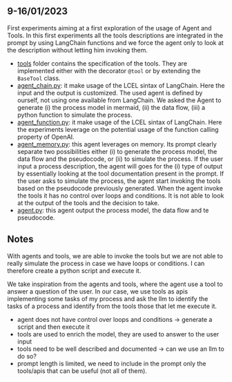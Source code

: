 ## 9-16/01/2023

First experiments aiming at a first exploration of the usage of Agent and Tools. In this first experiments all the tools descriptions are integrated in the prompt by using LangChain functions and we force the agent only to look at the description without letting him invoking them.

- [tools](tools) folder contains the specification of the tools. They are implemented either with the decorator <code>@tool</code> or by extending the <code>BaseTool</code> class.
- [agent_chain.py](agent_chain.py): it make usage of the LCEL sintax of LangChain. Here the input and the output is customized. The used agent is defined by ourself, not using one available from LangChain. We asked the Agent to generate (i) the process model in mermaid, (ii) the data flow, (iii) a python function to simulate the process.
- [agent_function.py](agent_function.py): it make usage of the LCEL sintax of LangChain. Here the experiments leverage on the potential usage of the function calling property of OpenAI.
- [agent_memory.py](agent_memory.py): this agent leverages on memory. Its prompt clearly separate two possibilities either (i) to generate the process model, the data flow and the pseudocode, or (ii) to simulate the process. If the user input a process description, the agent will goes for the (i) type of output by essentially looking at the tool documentation present in the prompt. If the user asks to simulate the process, the agent start invoking the tools based on the pseudocode previously generated. When the agent invoke the tools it has no control over loops and conditions. It is not able to look at the output of the tools and the decision to take.
- [agent.py](agent.py): this agent output the process model, the data flow and te pseudocode.

## Notes

With agents and tools, we are able to invoke the tools but we are not able to really simulate the process in case we have loops or conditions. I can therefore create a python script and execute it.

We take inspiration from the agents and tools, where the agent use a tool to answer a question of the user. In our case, we use tools as apis implementing some tasks of my process and ask the llm to identify the tasks of a process and identify from the tools those that let me execute it.

- agent does not have control over loops and conditions → generate a script and then execute it
- tools are used to enrich the model, they are used to answer to the user input
- tools need to be well described and documented → can we use an llm to do so?
- prompt length is limited, we need to include in the prompt only the tools/apis that can be useful (not all of them).